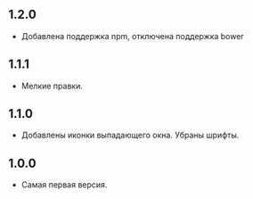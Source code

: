 ## 1.2.0
* Добавлена поддержка npm, отключена поддержка bower

## 1.1.1
* Мелкие правки.

## 1.1.0
* Добавлены иконки выпадающего окна. Убраны шрифты.

## 1.0.0
* Самая первая версия.

